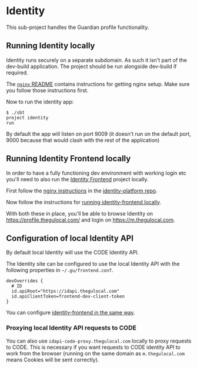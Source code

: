 # Identity

This sub-project handles the Guardian profile functionality.

## Running Identity locally

Identity runs securely on a separate subdomain. As such it isn't part of the
dev-build application. The project should be run alongside dev-build if
required.

The [`nginx` README] contains instructions for getting nginx setup. Make sure
you follow those instructions first.

Now to run the identity app:

```
$ ./sbt
project identity
run
```

By default the app will listen on port 9009 (it doesn't run on the default
port, 9000 because that would clash with the rest of the application)

[`nginx` README]: ../nginx/README.md

## Running Identity Frontend locally

In order to have a fully functioning dev environment with working login etc
you'll need to also run the [Identity Frontend] project locally.

First follow the [nginx instructions] in the [identity-platform repo].

Now follow the instructions for [running identity-frontend locally].

[Identity Frontend]: https://github.com/guardian/identity-frontend
[nginx instructions]: https://github.com/guardian/identity-platform/tree/master/nginx
[identity-platform repo]: https://github.com/guardian/identity-platform
[running identity-frontend locally]: https://github.com/guardian/identity-frontend#running

With both these in place, you'll be able to browse Identity on
https://profile.thegulocal.com/ and login on https://m.thegulocal.com.

## Configuration of local Identity API

By default local Identity will use the CODE Identity API.

The Identity site can be configured to use the local Identity API with the
following properties in `~/.gu/frontend.conf`.

```
devOverrides {
  # ID
  id.apiRoot="https://idapi.thegulocal.com"
  id.apiClientToken=frontend-dev-client-token
}
```

You can configure [identity-frontend in the same way].

[identity-frontend in the same way]: https://github.com/guardian/identity-frontend#running-against-dev-identity-api

### Proxying local Identity API requests to CODE

You can also use `idapi-code-proxy.thegulocal.com` locally to proxy requests to
CODE. This is necessary if you want requests to CODE identity API to work from
the browser (running on the same domain as `m.thegulocal.com` means Cookies
will be sent correctly).
